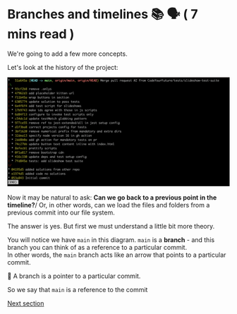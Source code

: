 # Branches and timelines 📚 🗣️ ( 7 mins read )

We're going to add a few more concepts.

Let's look at the history of the project:

![git-log-output](./assets/git-log-output.png)

Now it may be natural to ask: **Can we go back to a previous point in the timeline?**/
Or, in other words, can we load the files and folders from a previous commit into our file system.

The answer is yes. But first we must understand a little bit more theory.

You will notice we have `main` in this diagram. `main` is a **branch** - and this branch you can think of as a reference to a particular commit.\
In other words, the `main` branch acts like an arrow that points to a particular commit.

🔑 A branch is a pointer to a particular commit.

So we say that `main` is a reference to the commit

[Next section](./3-checkout.md)

